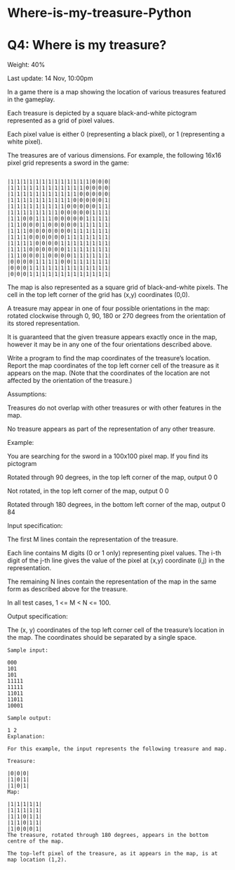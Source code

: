# Where-is-my-treasure-Python

# Q4: Where is my treasure?
Weight: 40%

Last update: 14 Nov, 10:00pm

In a game there is a map showing the location of various treasures featured in the gameplay. 

Each treasure is depicted by a square black-and-white pictogram represented as a grid of pixel values. 

Each pixel value is either 0 (representing a black pixel), or 1 (representing a white pixel).  

The treasures are of various dimensions. For example, the following 16x16 pixel grid represents a sword in the game: 

```

|1|1|1|1|1|1|1|1|1|1|1|1|1|0|0|0|
|1|1|1|1|1|1|1|1|1|1|1|1|0|0|0|0|
|1|1|1|1|1|1|1|1|1|1|1|0|0|0|0|0|
|1|1|1|1|1|1|1|1|1|1|0|0|0|0|0|1|
|1|1|1|1|1|1|1|1|1|0|0|0|0|0|1|1|
|1|1|1|1|1|1|1|1|0|0|0|0|0|1|1|1|
|1|1|0|0|1|1|1|0|0|0|0|0|1|1|1|1|
|1|1|0|0|0|1|0|0|0|0|0|1|1|1|1|1|
|1|1|1|0|0|0|0|0|0|0|1|1|1|1|1|1|
|1|1|1|0|0|0|0|0|0|1|1|1|1|1|1|1|
|1|1|1|1|0|0|0|0|1|1|1|1|1|1|1|1|
|1|1|1|0|0|0|0|0|0|1|1|1|1|1|1|1|
|1|1|0|0|0|1|0|0|0|0|1|1|1|1|1|1|
|0|0|0|0|1|1|1|1|0|0|1|1|1|1|1|1|
|0|0|0|1|1|1|1|1|1|1|1|1|1|1|1|1|
|0|0|0|1|1|1|1|1|1|1|1|1|1|1|1|1|

```

The map is also represented as a square grid of black-and-white pixels. The cell in the top left corner of the grid has (x,y) coordinates (0,0).

A treasure may appear in one of four possible orientations in the map: rotated clockwise through 0, 90, 180 or 270 degrees from the orientation of its stored representation. 

It is guaranteed that the given treasure appears exactly once in the map, however it may be in any one of the four orientations described above.

Write a program to find the map coordinates of the treasure’s location.  Report the map coordinates of the top left corner cell of the treasure as it appears on the map. (Note that the coordinates of the location are not affected by the orientation of the treasure.)



Assumptions:

Treasures do not overlap with other treasures or with other features in the map.

No treasure appears as part of the representation of any other treasure.

Example: 

You are searching for the sword in a 100x100 pixel map. If you find its pictogram

Rotated through 90 degrees, in the top left corner of the map, output 0 0

Not rotated, in the top left corner of the map, output 0 0

Rotated through 180 degrees, in the bottom left corner of the map, output 0 84

Input specification:

The first M lines contain the representation of the treasure. 

Each line contains M digits (0 or 1 only) representing pixel values. The i-th digit of the j-th line gives the value of the pixel at (x,y) coordinate (i,j) in the representation.

The remaining N lines contain the representation of the map in the same form as described above for the treasure.

In all test cases, 1 <= M < N <= 100.

Output specification:

The (x, y) coordinates of the top left corner cell of the treasure’s location in the map. The coordinates should be separated by a single space.
```
Sample input:

000
101
101
11111
11111
11011
11011
10001

Sample output:

1 2
Explanation: 

For this example, the input represents the following treasure and map.

Treasure:

|0|0|0|
|1|0|1|
|1|0|1|
Map:

|1|1|1|1|1|
|1|1|1|1|1|
|1|1|0|1|1|
|1|1|0|1|1|
|1|0|0|0|1|
The treasure, rotated through 180 degrees, appears in the bottom centre of the map. 

The top-left pixel of the treasure, as it appears in the map, is at map location (1,2).

```
